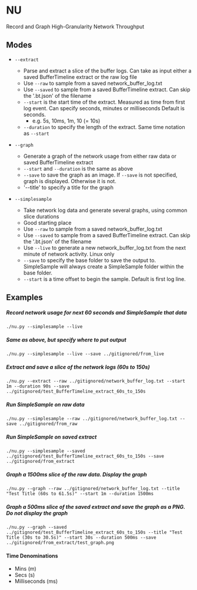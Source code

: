 # NU

Record and Graph High-Granularity Network Throughput

## Modes

* `--extract`
    * Parse and extract a slice of the buffer logs. Can take as input either a saved BufferTimeline extract or the raw log file 
    * Use `--raw` to sample from a saved network_buffer_log.txt
    * Use `--saved` to sample from a saved BufferTimeline extract. Can skip the '.bt.json' of the filename
    * `--start` is the start time of the extract. Measured as time from first log event. Can specify seconds, minutes or milliseconds Default is seconds. 
        * e.g. 5s, 10ms, 1m, 10 (= 10s)
    * `--duration` to specify the length of the extract. Same time notation as `--start`
* `--graph`
    * Generate a graph of the network usage from either raw data or saved BufferTimeline extract
    * `--start` and `--duration` is the same as above
    * `--save` to save the graph as an image. If `--save` is not specified, graph is displayed. Otherwise it is not.
    * '--title' to specify a title for the graph
    
* `--simplesample`
    * Take network log data and generate several graphs, using common slice durations
    * Good starting place
    * Use `--raw` to sample from a saved network_buffer_log.txt
    * Use `--saved` to sample from a saved BufferTimeline extract. Can skip the '.bt.json' of the filename
    * Use `--live` to generate a new network_buffer_log.txt from the next minute of network activity. Linux only
    * `--save` to specify the base folder to save the output to. SimpleSample will always create a SimpleSample folder within the base folder.
    * `--start` is a time offset to begin the sample. Default is first log line.
    

## Examples
##### Record network usage for next 60 seconds and SimpleSample that data
`./nu.py --simplesample --live`

##### Same as above, but specify where to put output
`./nu.py --simplesample --live --save ../gitignored/from_live`

##### Extract and save a slice of the network logs (60s to 150s)
`./nu.py --extract --raw ../gitignored/network_buffer_log.txt --start 1m --duration 90s --save ../gitignored/test_BufferTimeline_extract_60s_to_150s`

##### Run SimpleSample on raw data
`./nu.py --simplesample --raw ../gitignored/network_buffer_log.txt --save ../gitignored/from_raw`

##### Run SimpleSample on saved extract
`./nu.py --simplesample --saved ../gitignored/test_BufferTimeline_extract_60s_to_150s --save ../gitignored/from_extract`

##### Graph a 1500ms slice of the raw data. Display the graph
`./nu.py --graph --raw ../gitignored/network_buffer_log.txt --title "Test Title (60s to 61.5s)" --start 1m --duration 1500ms`

##### Graph a 500ms slice of the saved extract and save the graph as a PNG. Do not display the graph
`./nu.py --graph --saved ../gitignored/test_BufferTimeline_extract_60s_to_150s --title "Test Title (30s to 30.5s)" --start 30s --duration 500ms --save ../gitignored/from_extract/test_graph.png`

#### Time Denominations
* Mins (m)
* Secs (s)
* Milliseconds (ms)